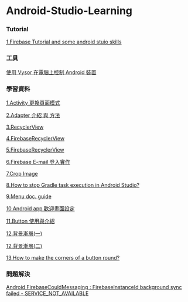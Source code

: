 # Android-Studio-Learning


<h3>Tutorial</h3>

<p><a href="https://www.youtube.com/user/akshayejh/playlists?sort=dd&view=1&flow=grid">1.Firebase Tutorial and some android stuio skills</a></p>



<h3>工具</h3>

<p><a href="https://blog.ccjeng.com/2016/10/vysor.html">使用 Vysor 在電腦上控制 Android 裝置</a></h3>



<h3>學習資料</h3>

<p><a href="http://dbhills.blogspot.tw/2015/01/androidactivity.html">1.Activity 更換頁面模式</a></p>

<p><a href="http://www.cnblogs.com/devinzhang/archive/2012/01/20/2328334.html">2.Adapter 介紹 與 方法</a></p>

<p><a href="http://julianchu.net/2016/03/13-recyclerview.html">3.RecyclerView</a></p>

<p><a href="https://litotom.com/2016/12/11/firebase_crud1/">4.FirebaseRecyclerView</a></p>

<p><a href="https://litotom.com/2016/08/29/firephoto-recyclerview-storage/">5.FirebaseRecyclerView</a></p>

<p><a href="https://litotom.com/2016/06/03/firebase-email-signin-p3/">6.Firebase E-mail 登入實作</a></p>

<p><a href="https://github.com/ArthurHub/Android-Image-Cropper">7.Crop Image</a></p>

<p><a href="https://stackoverflow.com/questions/21184794/how-to-stop-gradle-task-execution-in-android-studio">8.How to stop Gradle task execution in Android Studio?</a></p>

<p><a href="https://developer.android.com/guide/topics/ui/menus.html?hl=zh-tw">9.Menu doc. guide</a></p>

<p><a href="http://fiend1120.pixnet.net/blog/post/192683310-android app%E6%AD%A1%E8%BF%8E%E7%95%AB%E9%9D%A2%EF%BC%88%E5%B9%BE%E7%A7%92%E5%BE%8C%E9%80%B2%E5%85%A5%E4%B8%BB%E9%A0%81%E9%9D%A2%EF%BC%89">10.Android app 歡迎畫面設定</a></p>

<p><a href="http://rx1226.pixnet.net/blog/post/208566466-%5Bandroid%5D-2-4-button%E4%BB%8B%E7%B4%B9%E5%92%8C%E4%BD%BF%E7%94%A8
">11.Button 使用與介紹</a></p>

<p><a href="http://brianchen85.blogspot.tw/2015/09/android-change-backgroundcolor-gradient.html">12.背景漸層(一)</a></p>

<p><a href="https://stackoverflow.com/questions/32021619/how-to-make-an-activity-background-transparent-and-blur-the-background">12.背景漸層(二)</a></p>

<p><a href="https://stackoverflow.com/questions/6054562/how-to-make-the-corners-of-a-button-round">13.How to make the corners of a button round?</a></p>

<h3>問題解決</h3>

<p><a href="https://stackoverflow.com/questions/38583278/android-firebasecouldmessaging-firebaseinstanceid-background-sync-failed-ser/39263385#39263385?newreg=2037453dc7d94d4594d27fe3c26260df">Android FirebaseCouldMessaging : FirebaseInstanceId background sync failed - SERVICE_NOT_AVAILABLE

</a></p>


